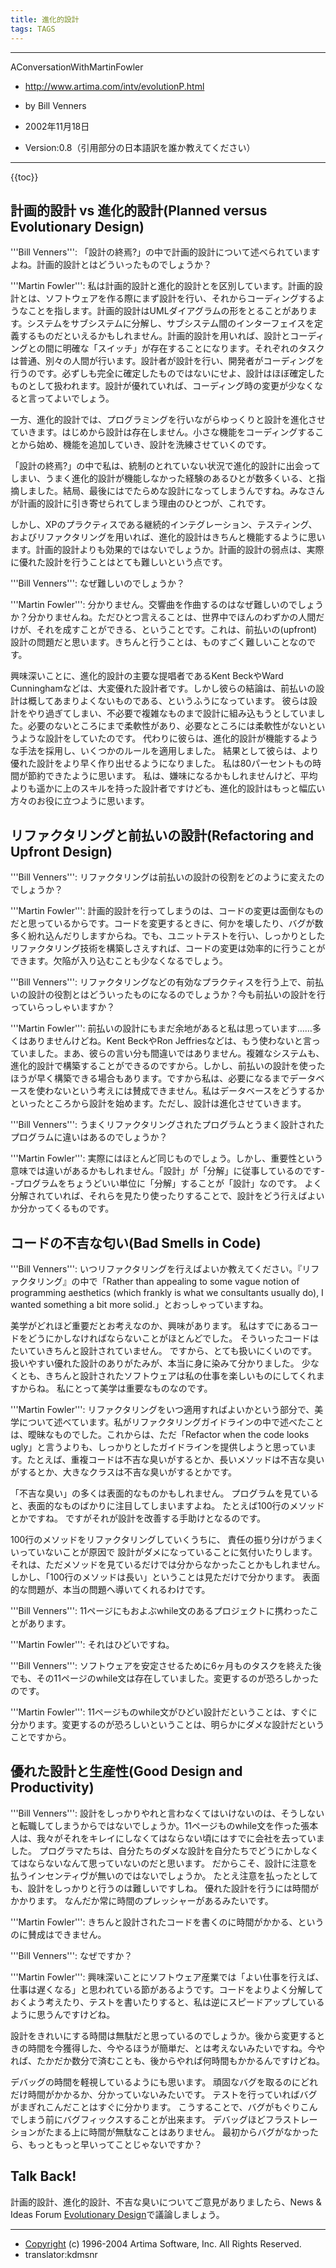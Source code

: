 ```yaml
---
title: 進化的設計
tags: TAGS
---
```


----
AConversationWithMartinFowler

* http://www.artima.com/intv/evolutionP.html
* by Bill Venners
* 2002年11月18日

* Version:0.8（引用部分の日本語訳を誰か教えてください）
----
{{toc}}

## 計画的設計 vs 進化的設計(Planned versus Evolutionary Design)

'''Bill Venners''': 「設計の終焉?」の中で計画的設計について述べられていますよね。計画的設計とはどういったものでしょうか？

'''Martin Fowler''': 私は計画的設計と進化的設計とを区別しています。計画的設計とは、ソフトウェアを作る際にまず設計を行い、それからコーディングするようなことを指します。計画的設計はUMLダイアグラムの形をとることがあります。システムをサブシステムに分解し、サブシステム間のインターフェイスを定義するものだといえるかもしれません。計画的設計を用いれば、設計とコーディングとの間に明確な「スイッチ」が存在することになります。それぞれのタスクは普通、別々の人間が行います。設計者が設計を行い、開発者がコーディングを行うのです。必ずしも完全に確定したものではないにせよ、設計はほぼ確定したものとして扱われます。設計が優れていれば、コーディング時の変更が少なくなると言ってよいでしょう。

一方、進化的設計では、プログラミングを行いながらゆっくりと設計を進化させていきます。はじめから設計は存在しません。小さな機能をコーディングすることから始め、機能を追加していき、設計を洗練させていくのです。

「設計の終焉?」の中で私は、統制のとれていない状況で進化的設計に出会ってしまい、うまく進化的設計が機能しなかった経験のあるひとが数多くいる、と指摘しました。結局、最後にはでたらめな設計になってしまうんですね。みなさんが計画的設計に引き寄せられてしまう理由のひとつが、これです。

しかし、XPのプラクティスである継続的インテグレーション、テスティング、およびリファクタリングを用いれば、進化的設計はきちんと機能するように思います。計画的設計よりも効果的ではないでしょうか。計画的設計の弱点は、実際に優れた設計を行うことはとても難しいという点です。

'''Bill Venners''': なぜ難しいのでしょうか？

'''Martin Fowler''': 分かりません。交響曲を作曲するのはなぜ難しいのでしょうか？分かりませんね。ただひとつ言えることは、世界中でほんのわずかの人間だけが、それを成すことができる、ということです。これは、前払いの(upfront)設計の問題だと思います。きちんと行うことは、ものすごく難しいことなのです。

興味深いことに、進化的設計の主要な提唱者であるKent BeckやWard Cunninghamなどは、大変優れた設計者です。しかし彼らの結論は、前払いの設計は概してあまりよくないものである、というふうになっています。
彼らは設計をやり過ぎてしまい、不必要で複雑なものまで設計に組み込もうとしていました。必要のないところにまで柔軟性があり、必要なところには柔軟性がないというような設計をしていたのです。
代わりに彼らは、進化的設計が機能するような手法を採用し、いくつかのルールを適用しました。
結果として彼らは、より優れた設計をより早く作り出せるようになりました。
私は80パーセントもの時間が節約できたように思います。
私は、嫌味になるかもしれませんけど、平均よりも遥かに上のスキルを持った設計者ですけども、進化的設計はもっと幅広い方々のお役に立つように思います。

## リファクタリングと前払いの設計(Refactoring and Upfront Design)

'''Bill Venners''': リファクタリングは前払いの設計の役割をどのように変えたのでしょうか？

'''Martin Fowler''': 計画的設計を行ってしまうのは、コードの変更は面倒なものだと思っているからです。コードを変更するときに、何かを壊したり、バグが数多く紛れ込んだりしますからね。でも、ユニットテストを行い、しっかりとしたリファクタリング技術を構築しさえすれば、コードの変更は効率的に行うことができます。欠陥が入り込むことも少なくなるでしょう。

'''Bill Venners''': リファクタリングなどの有効なプラクティスを行う上で、前払いの設計の役割とはどういったものになるのでしょうか？今も前払いの設計を行っていらっしゃいますか？

'''Martin Fowler''': 前払いの設計にもまだ余地があると私は思っています……多くはありませんけどね。Kent BeckやRon Jeffriesなどは、もう使わないと言っていました。まあ、彼らの言い分も間違いではありません。複雑なシステムも、進化的設計で構築することができるのですから。しかし、前払いの設計を使ったほうが早く構築できる場合もあります。ですから私は、必要になるまでデータベースを使わないという考えには賛成できません。私はデータベースをどうするかといったところから設計を始めます。ただし、設計は進化させていきます。

'''Bill Venners''': うまくリファクタリングされたプログラムとうまく設計されたプログラムに違いはあるのでしょうか？

'''Martin Fowler''': 実際にはほとんど同じものでしょう。しかし、重要性という意味では違いがあるかもしれません。「設計」が「分解」に従事しているのです--プログラムをちょうどいい単位に「分解」することが「設計」なのです。
よく分解されていれば、それらを見たり使ったりすることで、設計をどう行えばよいか分かってくるものです。

## コードの不吉な匂い(Bad Smells in Code)

'''Bill Venners''': いつリファクタリングを行えばよいか教えてください。『リファクタリング』の中で「Rather than appealing to some vague notion of programming aesthetics (which frankly is what we consultants usually do), I wanted something a bit more solid.」とおっしゃっていますね。

美学がどれほど重要だとお考えなのか、興味があります。
私はすでにあるコードをどうにかしなければならないことがほとんどでした。
そういったコードはたいていきちんと設計されていません。
ですから、とても扱いにくいのです。
扱いやすい優れた設計のありがたみが、本当に身に染みて分かりました。
少なくとも、きちんと設計されたソフトウェアは私の仕事を楽しいものにしてくれますからね。
私にとって美学は重要なものなのです。

'''Martin Fowler''': リファクタリングをいつ適用すればよいかという部分で、美学について述べています。私がリファクタリングガイドラインの中で述べたことは、曖昧なものでした。これからは、ただ「Refactor when the code looks ugly」と言うよりも、しっかりとしたガイドラインを提供しようと思っています。たとえば、重複コードは不吉な臭いがするとか、長いメソッドは不吉な臭いがするとか、大きなクラスは不吉な臭いがするとかです。

「不吉な臭い」の多くは表面的なものかもしれません。
プログラムを見ていると、表面的なものばかりに注目してしまいますよね。
たとえば100行のメソッドとかですね。
ですがそれが設計を改善する手助けとなるのです。

100行のメソッドをリファクタリングしていくうちに、
責任の振り分けがうまくいっていないことが原因で
設計がダメになっていることに気付いたりします。
それは、ただメソッドを見ているだけでは分からなかったことかもしれません。
しかし、「100行のメソッドは長い」ということは見ただけで分かります。
表面的な問題が、本当の問題へ導いてくれるわけです。

'''Bill Venners''': 11ページにもおよぶwhile文のあるプロジェクトに携わったことがあります。

'''Martin Fowler''': それはひどいですね。

'''Bill Venners''': ソフトウェアを安定させるために6ヶ月ものタスクを終えた後でも、その11ページのwhile文は存在していました。変更するのが恐ろしかったのです。

'''Martin Fowler''': 11ページものwhile文がひどい設計だということは、すぐに分かります。変更するのが恐ろしいということは、明らかにダメな設計だということですから。



## 優れた設計と生産性(Good Design and Productivity)

'''Bill Venners''': 設計をしっかりやれと言わなくてはいけないのは、そうしないと転職してしまうからではないでしょうか。11ページものwhile文を作った張本人は、我々がそれをキレイにしなくてはならない頃にはすでに会社を去っていました。
プログラマたちは、自分たちのダメな設計を自分たちでどうにかしなくてはならないなんて思っていないのだと思います。
だからこそ、設計に注意を払うインセンティヴが無いのではないでしょうか。
たとえ注意を払ったとしても、設計をしっかりと行うのは難しいですしね。
優れた設計を行うには時間がかかります。
なんだか常に時間のプレッシャーがあるみたいです。

'''Martin Fowler''': きちんと設計されたコードを書くのに時間がかかる、というのに賛成はできません。

'''Bill Venners''': なぜですか？

'''Martin Fowler''': 興味深いことにソフトウェア産業では「よい仕事を行えば、仕事は遅くなる」と思われている節があるようです。コードをよりよく分解しておくよう考えたり、テストを書いたりすると、私は逆にスピードアップしているように思うんですけどね。

設計をきれいにする時間は無駄だと思っているのでしょうか。後から変更するときの時間を今獲得した、今やるほうが簡単だ、とは考えないみたいですね。今やれば、たかだか数分で済むことも、後からやれば何時間もかかるんですけどね。

デバッグの時間を軽視しているようにも思います。
頑固なバグを取るのにどれだけ時間がかかるか、分かっていないみたいです。
テストを行っていればバグがまぎれこんだことはすぐに分かります。
こうすることで、バグがもぐりこんでしまう前にバグフィックスすることが出来ます。
デバッグほどフラストレーションがたまる上に時間が無駄なことはありません。
最初からバグがなかったら、もっともっと早いってことじゃないですか？

## Talk Back!

計画的設計、進化的設計、不吉な臭いについてご意見がありましたら、News & Ideas Forum [Evolutionary Design](http://www.artima.com/forums/flat.jsp?forum=32&thread=2656)で議論しましょう。

----
* [Copyright](http://www.artima.com/copyright.html) (c) 1996-2004 Artima Software, Inc. All Rights Reserved. 
* translator:kdmsnr
